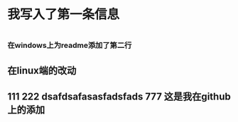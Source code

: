 <h1>我写入了第一条信息<h1/>
<h3>在windows上为readme添加了第二行<h3/>
<h2>在linux端的改动<h2/>
111
222
dsafdsafasasfadsfads
777
这是我在github上的添加
